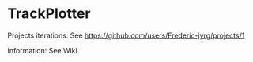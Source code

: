 # TrackPlotter

Projects iterations: See https://github.com/users/Frederic-jyrg/projects/1

Information: See Wiki
